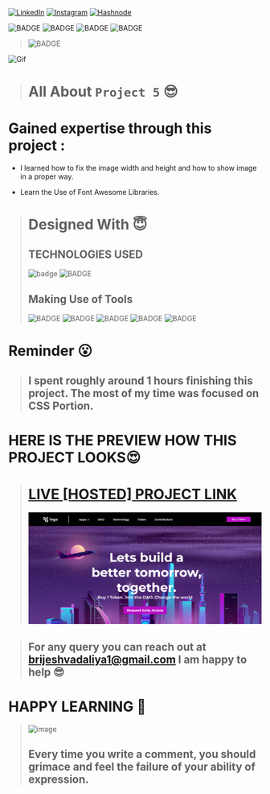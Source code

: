
<!-- Social Links -->

[![LinkedIn][linkedin-shield]][linkedin-url]
[![Instagram][instagram-shield]][instagram-url]
[![Hashnode][hashnode-shield]][hashnode-url]

![BADGE](https://img.shields.io/badge/LIVE--CLASS-PROJECT--5-lightgrey)
![BADGE](https://img.shields.io/badge/LCO--INEURON-HITESH%20CHOUDHARY-lightgrey)
![BADGE](https://img.shields.io/badge/INEURON-FULL--STACK--JAVASCRIPT--WEBDEVELOPMENT-lightgrey)
![BADGE](https://img.shields.io/badge/HTML-CSS-lightgrey)

>![BADGE](https://img.shields.io/badge/MADE%20WITH%20FUN%20BY-BRIJESH%20VADALIA-blue)


![Gif](https://biq.cloud/wp-content/uploads/2021/03/355-html-and-CSS.gif)

> # All About `Project 5` 😎

# **Gained expertise through this project :**

- I learned how to fix the image width and height and how to show image in a proper way.

- Learn the Use of  Font Awesome Libraries.





># Designed With 😇
>## TECHNOLOGIES USED 
>![badge](https://img.shields.io/badge/HTML5-HTML5-orange)
![BADGE](https://img.shields.io/badge/CSS3-CSS3-blue)
>## Making Use of Tools
>![BADGE](https://img.shields.io/badge/GOOGLE-CHROME-blue)
>![BADGE](https://img.shields.io/badge/GIT-HUB-lightgrey)
>![BADGE](https://img.shields.io/badge/VS-CODE-blue)
>![BADGE](https://img.shields.io/badge/GIT-GIT-orange)
>![BADGE](https://img.shields.io/badge/NETLIFY-NETLIFY-blue)

# Reminder 😮

>## I spent roughly around 1 hours finishing this project. The most of my time was focused on CSS Portion.




# HERE IS THE PREVIEW HOW THIS PROJECT LOOKS😍
># [LIVE [HOSTED] PROJECT LINK](https://brijesh8128-live-class-project-4.netlify.app/ "Project-4-Netlify")
>![Screenshot](./screenshot/screenshot.png)


>## For any query you can reach out at brijeshvadaliya1@gmail.com I am happy to help 😎

# HAPPY LEARNING 🤩
>![image](https://raw.githubusercontent.com/ikeyurp/ikeyurp/master/src/Comp-Man.gif)
>## Every time you write a comment, you should grimace and feel the failure of your ability of expression.












<!-- Linkedin -->

[linkedin-shield]: https://img.shields.io/badge/-LinkedIn-black.svg?style=for-the-badge&logo=linkedin&colorB=0B5FBB
[linkedin-url]: https://www.linkedin.com/in/brijesh-vadaliya-16b3a2202/

<!-- Instagram -->

[instagram-shield]: https://img.shields.io/badge/Instagram-%23E4405F.svg?style=for-the-badge&logo=Instagram&logoColor=white
[instagram-url]: https://www.instagram.com/brijesh_vadaliya_8128/


<!-- Hashnode -->

[hashnode-shield]: https://img.shields.io/badge/Hashnode-2962FF?style=for-the-badge&logo=hashnode&logoColor=white
[hashnode-url]: https://brijeshvadaliya8128.hashnode.dev/




<!-- Project screenshot -->

[product-screenshot]: /readme_assets/project01.jpg
[project-url]: https://trending25.netlify.app/
